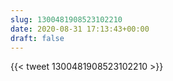 ```yaml
---
slug: 1300481908523102210
date: 2020-08-31 17:13:43+00:00
draft: false
---
```


{{< tweet 1300481908523102210 >}}
